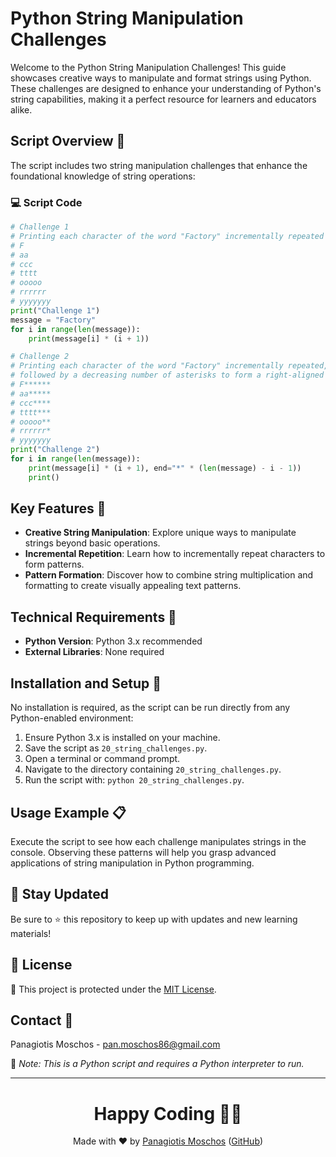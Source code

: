 # Python String Manipulation Challenges

Welcome to the Python String Manipulation Challenges! This guide showcases creative ways to manipulate and format strings using Python. These challenges are designed to enhance your understanding of Python's string capabilities, making it a perfect resource for learners and educators alike.

## Script Overview 📘

The script includes two string manipulation challenges that enhance the foundational knowledge of string operations:

### :computer: Script Code

```python
# Challenge 1
# Printing each character of the word "Factory" incrementally repeated on each line.
# F
# aa     
# ccc    
# tttt   
# ooooo
# rrrrrr
# yyyyyyy
print("Challenge 1")
message = "Factory"
for i in range(len(message)):
    print(message[i] * (i + 1))

# Challenge 2
# Printing each character of the word "Factory" incrementally repeated,
# followed by a decreasing number of asterisks to form a right-aligned triangle.
# F******
# aa*****
# ccc****
# tttt***
# ooooo**
# rrrrrr*
# yyyyyyy
print("Challenge 2")
for i in range(len(message)):
    print(message[i] * (i + 1), end="*" * (len(message) - i - 1))
    print()
```

## Key Features 🌟

- **Creative String Manipulation**: Explore unique ways to manipulate strings beyond basic operations.
- **Incremental Repetition**: Learn how to incrementally repeat characters to form patterns.
- **Pattern Formation**: Discover how to combine string multiplication and formatting to create visually appealing text patterns.

## Technical Requirements 🔧

- **Python Version**: Python 3.x recommended
- **External Libraries**: None required

## Installation and Setup 🚀

No installation is required, as the script can be run directly from any Python-enabled environment:
1. Ensure Python 3.x is installed on your machine.
2. Save the script as `20_string_challenges.py`.
3. Open a terminal or command prompt.
4. Navigate to the directory containing `20_string_challenges.py`.
5. Run the script with: `python 20_string_challenges.py`.

## Usage Example 📋

Execute the script to see how each challenge manipulates strings in the console. Observing these patterns will help you grasp advanced applications of string manipulation in Python programming.

## 📢 Stay Updated
Be sure to ⭐ this repository to keep up with updates and new learning materials!

## 📄 License
🔐 This project is protected under the [MIT License](https://mit-license.org/).

## Contact 📧
Panagiotis Moschos - pan.moschos86@gmail.com

🔗 *Note: This is a Python script and requires a Python interpreter to run.*

---
<h1 align="center">Happy Coding 👨‍💻</h1>

<p align="center">
  Made with ❤️ by <a href="https://www.linkedin.com/in/panagiotis-moschos">Panagiotis Moschos</a> (<a href="https://github.com/pmoschos">GitHub</a>)
</p>
